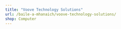 ```yaml
---
title: "Voove Technology Solutions"
url: /baile-a-mhanaich/voove-technology-solutions/
shop: Computer
---
```

